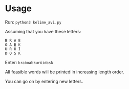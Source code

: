 # Usage

Run: `python3 kelime_avi.py`

Assuming that you have these letters:
```
B R A B
O A B K
U R Ü İ
D O S K
```

Enter: `braboabkurüidosk`

All feasible words will be printed in increasing length order.

You can go on by entering new letters.
